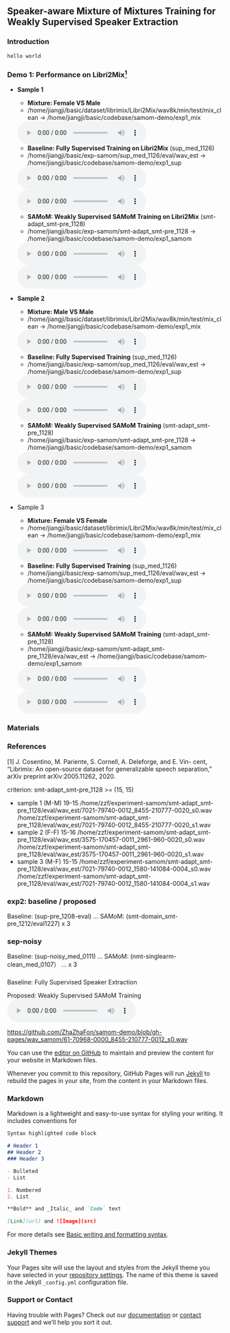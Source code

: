 ## Speaker-aware Mixture of Mixtures Training for Weakly Supervised Speaker Extraction

### Introduction
    hello world

### Demo 1: Performance on Libri2Mix[<sup>1</sup>](#ref)

* **Sample 1**
    * **Mixture: Female VS Male**
    * /home/jiangji/basic/dataset/librimix/Libri2Mix/wav8k/min/test/mix_clean -> /home/jiangji/basic/codebase/samom-demo/exp1_mix
    <audio src="exp1_mix/7021-79740-0012_1580-141084-0004.wav" controls="controls">
    ERROR !!! Cannot Play Audio !!!
    </audio>

    * **Baseline: Fully Supervised Training on Libri2Mix** (sup_med_1126)
    * /home/jiangji/basic/exp-samom/sup_med_1126/eval/wav_est -> /home/jiangji/basic/codebase/samom-demo/exp1_sup
    <audio src="exp1_sup/7021-79740-0012_1580-141084-0004_s1.wav" controls="controls">
    ERROR !!! Cannot Play Audio !!!
    </audio>
    <audio src="exp1_sup/7021-79740-0012_1580-141084-0004_s0.wav" controls="controls">
    ERROR !!! Cannot Play Audio !!!
    </audio>

    * **SAMoM: Weakly Supervised SAMoM Training on Libri2Mix** (smt-adapt_smt-pre_1128)
    * /home/jiangji/basic/exp-samom/smt-adapt_smt-pre_1128 -> /home/jiangji/basic/codebase/samom-demo/exp1_samom
    <audio src="exp1_samom/7021-79740-0012_1580-141084-0004_s1.wav" controls="controls">
    ERROR !!! Cannot Play Audio !!!
    </audio>
    <audio src="exp1_samom/7021-79740-0012_1580-141084-0004_s0.wav" controls="controls">
    ERROR !!! Cannot Play Audio !!!
    </audio>

* **Sample 2**
    * **Mixture: Male VS Male**
    * /home/jiangji/basic/dataset/librimix/Libri2Mix/wav8k/min/test/mix_clean -> /home/jiangji/basic/codebase/samom-demo/exp1_mix
    <audio src="exp1_mix/7021-79740-0012_8455-210777-0020.wav" controls="controls">
    ERROR !!! Cannot Play Audio !!!
    </audio>

    * **Baseline: Fully Supervised Training** (sup_med_1126)
    * /home/jiangji/basic/exp-samom/sup_med_1126/eval/wav_est -> /home/jiangji/basic/codebase/samom-demo/exp1_sup
    <audio src="exp1_sup/7021-79740-0012_8455-210777-0020_s0.wav" controls="controls">
    ERROR !!! Cannot Play Audio !!!
    </audio>
    <audio src="exp1_sup/7021-79740-0012_8455-210777-0020_s1.wav" controls="controls">
    ERROR !!! Cannot Play Audio !!!
    </audio>

    * **SAMoM: Weakly Supervised SAMoM Training** (smt-adapt_smt-pre_1128)
    * /home/jiangji/basic/exp-samom/smt-adapt_smt-pre_1128 -> /home/jiangji/basic/codebase/samom-demo/exp1_samom
    <audio src="exp1_samom/7021-79740-0012_8455-210777-0020_s0.wav" controls="controls">
    ERROR !!! Cannot Play Audio !!!
    </audio>
    <audio src="exp1_samom/7021-79740-0012_8455-210777-0020_s1.wav" controls="controls">
    ERROR !!! Cannot Play Audio !!!
    </audio>

* Sample 3
    * **Mixture: Female VS Female**
    * /home/jiangji/basic/dataset/librimix/Libri2Mix/wav8k/min/test/mix_clean -> /home/jiangji/basic/codebase/samom-demo/exp1_mix
    <audio src="exp1_mix/3575-170457-0011_2961-960-0020.wav" controls="controls">
    ERROR !!! Cannot Play Audio !!!
    </audio>

    * **Baseline: Fully Supervised Training** (sup_med_1126) 
    * /home/jiangji/basic/exp-samom/sup_med_1126/eval/wav_est -> /home/jiangji/basic/codebase/samom-demo/exp1_sup
    <audio src="exp1_sup/3575-170457-0011_2961-960-0020_s0.wav" controls="controls">
    ERROR !!! Cannot Play Audio !!!
    </audio>
    <audio src="exp1_sup/3575-170457-0011_2961-960-0020_s1.wav" controls="controls">
    ERROR !!! Cannot Play Audio !!!
    </audio>

    * **SAMoM: Weakly Supervised SAMoM Training** (smt-adapt_smt-pre_1128) 
    * /home/jiangji/basic/exp-samom/smt-adapt_smt-pre_1128/eva/wav_est -> /home/jiangji/basic/codebase/samom-demo/exp1_samom
    <audio src="exp1_samom/3575-170457-0011_2961-960-0020_s0.wav" controls="controls">
    ERROR !!! Cannot Play Audio !!!
    </audio>
    <audio src="exp1_samom/3575-170457-0011_2961-960-0020_s1.wav" controls="controls">
    ERROR !!! Cannot Play Audio !!!
    </audio>

### Materials

<div id="ref"></div>

### References

[1] J. Cosentino, M. Pariente, S. Cornell, A. Deleforge, and E. Vin- cent, “Librimix: An open-source dataset for generalizable speech separation,” arXiv preprint arXiv:2005.11262, 2020.

criterion: smt-adapt_smt-pre_1128 >= (15, 15)

* sample 1 (M-M) 19-15
    /home/zzf/experiment-samom/smt-adapt_smt-pre_1128/eval/wav_est/7021-79740-0012_8455-210777-0020_s0.wav
    /home/zzf/experiment-samom/smt-adapt_smt-pre_1128/eval/wav_est/7021-79740-0012_8455-210777-0020_s1.wav
* sample 2 (F-F) 15-16
    /home/zzf/experiment-samom/smt-adapt_smt-pre_1128/eval/wav_est/3575-170457-0011_2961-960-0020_s0.wav
    /home/zzf/experiment-samom/smt-adapt_smt-pre_1128/eval/wav_est/3575-170457-0011_2961-960-0020_s1.wav
* sample 3 (M-F) 15-15
    /home/zzf/experiment-samom/smt-adapt_smt-pre_1128/eval/wav_est/7021-79740-0012_1580-141084-0004_s0.wav
    /home/zzf/experiment-samom/smt-adapt_smt-pre_1128/eval/wav_est/7021-79740-0012_1580-141084-0004_s1.wav

### exp2: baseline / proposed

Baseline: (sup-pre_1208-eval)
    ...
SAMoM: (smt-domain_smt-pre_1212/eval1227)
x 3

### sep-noisy

Baseline: (sup-noisy_med_0111)
    ...
SAMoM: (nmt-singlearm-clean_med_0107）
    ...
x 3

###

Baseline: Fully Supervised Speaker Extraction

Proposed: Weakly Supervised SAMoM Training
<audio src="wav_samom/s0.mp3" controls="controls">
ERROR !!! Cannot Play Audio !!!
</audio>

https://github.com/ZhaZhaFon/samom-demo/blob/gh-pages/wav_samom/61-70968-0000_8455-210777-0012_s0.wav

You can use the [editor on GitHub](https://github.com/ZhaZhaFon/samom-demo/edit/gh-pages/index.md) to maintain and preview the content for your website in Markdown files.

Whenever you commit to this repository, GitHub Pages will run [Jekyll](https://jekyllrb.com/) to rebuild the pages in your site, from the content in your Markdown files.

### Markdown

Markdown is a lightweight and easy-to-use syntax for styling your writing. It includes conventions for

```markdown
Syntax highlighted code block

# Header 1
## Header 2
### Header 3

- Bulleted
- List

1. Numbered
2. List

**Bold** and _Italic_ and `Code` text

[Link](url) and ![Image](src)
```

For more details see [Basic writing and formatting syntax](https://docs.github.com/en/github/writing-on-github/getting-started-with-writing-and-formatting-on-github/basic-writing-and-formatting-syntax).

### Jekyll Themes

Your Pages site will use the layout and styles from the Jekyll theme you have selected in your [repository settings](https://github.com/ZhaZhaFon/samom-demo/settings/pages). The name of this theme is saved in the Jekyll `_config.yml` configuration file.

### Support or Contact

Having trouble with Pages? Check out our [documentation](https://docs.github.com/categories/github-pages-basics/) or [contact support](https://support.github.com/contact) and we’ll help you sort it out.
